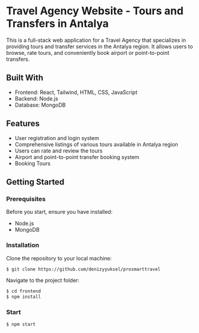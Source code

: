 # Travel Agency Website - Tours and Transfers in Antalya

This is a full-stack web application for a Travel Agency that specializes in providing tours and transfer services in the Antalya region. It allows users to browse, rate tours, and conveniently book airport or point-to-point transfers.

## Built With

- Frontend: React, Tailwind, HTML, CSS, JavaScript
- Backend: Node.js
- Database: MongoDB

## Features

- User registration and login system
- Comprehensive listings of various tours available in Antalya region
- Users can rate and review the tours
- Airport and point-to-point transfer booking system
- Booking Tours

## Getting Started

### Prerequisites

Before you start, ensure you have installed:

- Node.js
- MongoDB

### Installation

Clone the repository to your local machine:

```bash
$ git clone https://github.com/denizyyuksel/prosmarttravel
```
Navigate to the project folder:
```bash
$ cd frontend
$ npm install
```

### Start
```bash
$ npm start
```



